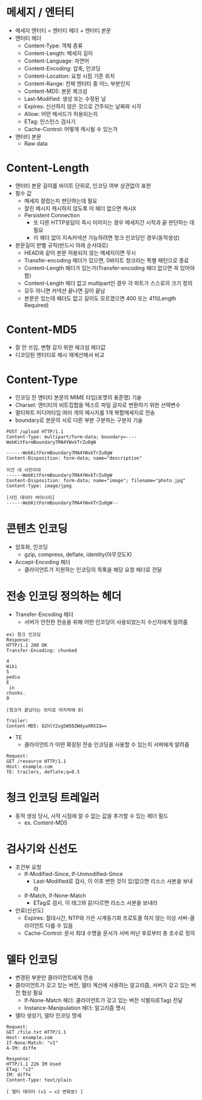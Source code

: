 # 메세지 / 엔터티
- 메세지 엔터티 = 엔터티 헤더 + 엔터티 본문
- 엔터티 헤더
  - Content-Type: 객체 종류
  - Content-Length: 메세지 길이
  - Content-Language: 자연어
  - Content-Encoding: 압축, 인코딩
  - Content-Location: 요청 시점 기준 위치
  - Content-Range: 전체 엔터티 중 어느 부분인지
  - Content-MD5: 본문 체크섬
  - Last-Modified: 생성 또는 수정된 날
  - Expires: 신선하지 않은 것으로 간주되는 날짜와 시각
  - Allow: 어떤 메서드가 허용되는지
  - ETag: 인스턴스 검사기
  - Cache-Control: 어떻게 캐시될 수 있는가
- 엔터티 본문
  -  Raw data

# Content-Length
- 엔터티 본문 길이를 바이트 단위로, 인코딩 여부 상관없이 표현
- 필수 값
  - 메세지 잘렸는지 판단하는데 필요
  - 잘린 메시지 캐시하지 않도록 이 헤더 없으면 캐시X
  - Persistent Connection
    - 또 다른 HTTP응답이 즉시 이어지는 경우 메세지간 시작과 끝 판단하는 데 필요
    - 이 헤더 없이 지속커넥션 가능하려면 청크 인코딩인 경우(동적생성)
- 본문길이 판별 규칙(반드시 아래 순서대로)
  - HEAD와 같이 본문 허용되지 않는 메세지이면 무시
  - Transfer-encoding 헤더가 있으면, 0바이트 청크라는 특별 패턴으로 종료
  - Content-Length 헤더가 있는가(Transfer-encoding 헤더 없으면 꼭 있어야함)
  - Content-Length 헤더 없고 multipart인 경우 각 파트가 스스로의 크기 정의
  - 모두 아니면 커넥션 끝나면 길이 끝남
  - 본문은 있는데 헤더도 없고 길이도 모르겠으면 400 또는 411(Length Required)
 
# Content-MD5
- 잘 안 쓰임, 변형 감지 위한 체크섬 헤더값
- 디코딩된 엔티티로 해시 재계산해서 비교

# Content-Type
- 인코딩 전 엔티티 본문의 MIME 타입(포맷의 표준명) 기술
- Charset: 엔티티의 비트집합을 텍스트 파일 글자로 변환하기 위한 선택변수
- 멀티파트 미디어타입 여러 개의 메시지를 1개 복합메세지로 전송
- boundary로 본문의 서로 다른 부분 구분하는 구분자 기술
```
POST /upload HTTP/1.1
Content-Type: multipart/form-data; boundary=----WebKitFormBoundary7MA4YWxkTrZu0gW

------WebKitFormBoundary7MA4YWxkTrZu0gW
Content-Disposition: form-data; name="description"

이건 내 사진이야
------WebKitFormBoundary7MA4YWxkTrZu0gW
Content-Disposition: form-data; name="image"; filename="photo.jpg"
Content-Type: image/jpeg

[사진 데이터 바이너리]
------WebKitFormBoundary7MA4YWxkTrZu0gW--
```


# 콘텐츠 인코딩
- 암호화, 인코딩
  - gzip, compress, deflate, identity(아무것도X)
- Accept-Encoding 헤더
  - 클라이언트가 지원하는 인코딩의 목록을 해당 요청 헤더로 전달
 
# 전송 인코딩 정의하는 헤더
- Transfer-Encoding 헤더
  - 서버가 안전한 전송을 위해 어떤 인코딩이 사용되었는지 수신자에게 알려줌
```
ex) 청크 인코딩
Response:
HTTP/1.1 200 OK
Transfer-Encoding: chunked

4
Wiki
5
pedia
E
 in
chunks.
0

[청크가 끝났다는 의미로 마지막에 0]

Trailer:
Content-MD5: Q2hlY2sgSW50ZWdyaXR5IQ==
```
- TE
  - 클라이언트가 어떤 확장된 전송 인코딩을 사용할 수 있는지 서버에게 알려줌
```
Request:
GET /resource HTTP/1.1
Host: example.com
TE: trailers, deflate;q=0.5
```

# 청크 인코딩 트레일러
- 동적 생성 당시, 시작 시점에 알 수 없는 값을 추가할 수 있는 헤더 필드
  - ex. Content-MD5

# 검사기와 신선도
- 조건부 요청
  - If-Modified-Since, If-Unmodified-Since
    - Last-Modified로 검사, 이 이후 변한 것이 있/없으면 리소스 사본을 보내라 
  - If-Match, If-None-Match
    - ETag로 검사, 이 태그와 같/다르면 리소스 사본을 보내라
- 만료(신선도)
  - Expires: 절대시간, NTP와 가은 시계동기화 프로토콜 하지 않는 이상 서버-클라이언트 다를 수 있음
  - Cache-Control: 문서 최대 수명을 문서가 서버 떠난 후로부터 총 초수로 정의


# 델타 인코딩
- 변경된 부분만 클라이언트에게 전송
- 클라이언트가 갖고 있는 버전, 델타 계산에 사용하는 알고리즘, 서버가 갖고 있는 버전 협상 필요
  - If-None-Match 헤더: 클라이언트가 갖고 있는 버전 식별자(ETag) 전달
  - Instance-Manipulation 헤더: 알고리즘 명시
- 델타 생성기, 델타 인코딩 명세
```
Request:
GET /file.txt HTTP/1.1
Host: example.com
If-None-Match: "v1"
A-IM: diffe

Response:
HTTP/1.1 226 IM Used
ETag: "v2"
IM: diffe
Content-Type: text/plain

[ 델타 데이터 (v1 → v2 변화분) ]
```
